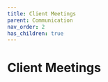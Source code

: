 ```yaml
---
title: Client Meetings
parent: Communication
nav_order: 2
has_children: true
---
```

# Client Meetings